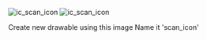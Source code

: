 ![ic_scan_icon](https://user-images.githubusercontent.com/72518601/219952620-c5023639-b20f-43fa-885c-028df31f38dd.png)
![ic_scan_icon](https://user-images.githubusercontent.com/72518601/219952632-e04a7183-4ee9-4fd1-ad4b-64fd11a97481.png)


Create new drawable using this image
Name it 'scan_icon'
